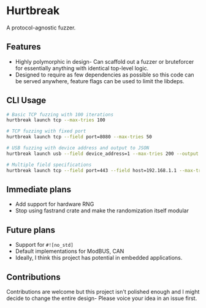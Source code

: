 # Hurtbreak
A protocol-agnostic fuzzer. 

## Features
- Highly polymorphic in design- Can scaffold out a fuzzer or bruteforcer for essentially anything with identical top-level logic.
- Designed to require as few dependencies as possible so this code can be served anywhere, feature flags can be used to limit the libdeps.

## CLI Usage

```bash
# Basic TCP fuzzing with 100 iterations
hurtbreak launch tcp --max-tries 100

# TCP fuzzing with fixed port
hurtbreak launch tcp --field port=8080 --max-tries 50

# USB fuzzing with device address and output to JSON
hurtbreak launch usb --field device_address=1 --max-tries 200 --output results.json

# Multiple field specifications
hurtbreak launch tcp --field port=443 --field host=192.168.1.1 --max-tries 1000
```

## Immediate plans
- Add support for hardware RNG
- Stop using fastrand crate and make the randomization itself modular


## Future plans
- Support for `#![no_std]`
- Default implementations for ModBUS, CAN
- Ideally, I think this project has potential in embedded applications.

## Contributions
Contributions are welcome but this project isn't polished enough and I might decide to change the entire design- Please voice your idea in an issue first.
